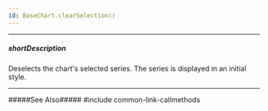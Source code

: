 ```yaml
---
id: BaseChart.clearSelection()
---
```

---
##### shortDescription
Deselects the chart's selected series. The series is displayed in an initial style.

---

#####See Also#####
#include common-link-callmethods